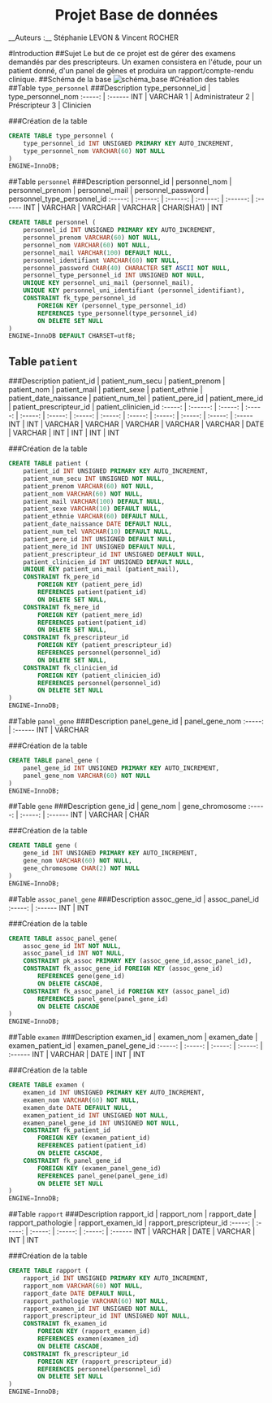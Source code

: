 <h1 style="text-align: center;">Projet Base de données</h1>
__Auteurs :__ Stéphanie LEVON & Vincent ROCHER

#Introduction
##Sujet 
Le but de ce projet est de gérer des examens demandés par des prescripteurs. Un examen consistera en l'étude, pour un patient donné, d'un panel de gènes et produira un rapport/compte-rendu clinique.
##Schéma de la base
![schéma_base](https://rawgit.com/rochevin/projet_BDD/master/schema_base.svg)
#Création des tables
##Table `type_personnel`
###Description
type_personnel_id | type_personnel_nom 
:-----: | :------
INT | VARCHAR
1 | Administrateur
2 | Préscripteur
3 | Clinicien


###Création de la table
``` sql
CREATE TABLE type_personnel (
    type_personnel_id INT UNSIGNED PRIMARY KEY AUTO_INCREMENT,
    type_personnel_nom VARCHAR(60) NOT NULL
)
ENGINE=InnoDB;          
```

##Table `personnel`
###Description
personnel_id | personnel_nom | personnel_prenom | personnel_mail | personnel_password | personnel_type_personnel_id
:-----: | :------: | :------: | :------: | :------: | :------ 
INT | VARCHAR | VARCHAR | VARCHAR | CHAR(SHA1) | INT

``` sql
CREATE TABLE personnel (
    personnel_id INT UNSIGNED PRIMARY KEY AUTO_INCREMENT,
    personnel_prenom VARCHAR(60) NOT NULL,
    personnel_nom VARCHAR(60) NOT NULL,
    personnel_mail VARCHAR(100) DEFAULT NULL,
    personnel_identifiant VARCHAR(60) NOT NULL,
    personnel_password CHAR(40) CHARACTER SET ASCII NOT NULL,
    personnel_type_personnel_id INT UNSIGNED NOT NULL,
    UNIQUE KEY personnel_uni_mail (personnel_mail),
    UNIQUE KEY personnel_uni_identifiant (personnel_identifiant),
    CONSTRAINT fk_type_personnel_id
        FOREIGN KEY (personnel_type_personnel_id) 
        REFERENCES type_personnel(type_personnel_id)
        ON DELETE SET NULL
)
ENGINE=InnoDB DEFAULT CHARSET=utf8;          
```
## Table `patient`
###Description
patient_id | patient_num_secu | patient_prenom | patient_nom | patient_mail | patient_sexe | patient_ethnie | patient_date_naissance | patient_num_tel | patient_pere_id | patient_mere_id | patient_prescripteur_id | patient_clinicien_id
:-----: | :------: | :-----: | :-----: | :-----: | :-----: | :-----: | :-----: | :-----: | :-----: | :-----: | :-----: | :-----
INT | INT | VARCHAR | VARCHAR | VARCHAR | VARCHAR | VARCHAR | DATE | VARCHAR | INT | INT | INT | INT


###Création de la table
``` sql
CREATE TABLE patient (
    patient_id INT UNSIGNED PRIMARY KEY AUTO_INCREMENT,
    patient_num_secu INT UNSIGNED NOT NULL,
    patient_prenom VARCHAR(60) NOT NULL,
    patient_nom VARCHAR(60) NOT NULL,
    patient_mail VARCHAR(100) DEFAULT NULL,
    patient_sexe VARCHAR(10) DEFAULT NULL,
    patient_ethnie VARCHAR(60) DEFAULT NULL,
    patient_date_naissance DATE DEFAULT NULL,
    patient_num_tel VARCHAR(10) DEFAULT NULL,
    patient_pere_id INT UNSIGNED DEFAULT NULL,
    patient_mere_id INT UNSIGNED DEFAULT NULL,
    patient_prescripteur_id INT UNSIGNED DEFAULT NULL,
    patient_clinicien_id INT UNSIGNED DEFAULT NULL,
    UNIQUE KEY patient_uni_mail (patient_mail),
    CONSTRAINT fk_pere_id
        FOREIGN KEY (patient_pere_id) 
        REFERENCES patient(patient_id)
        ON DELETE SET NULL,
    CONSTRAINT fk_mere_id 
        FOREIGN KEY (patient_mere_id) 
        REFERENCES patient(patient_id)
        ON DELETE SET NULL,
    CONSTRAINT fk_prescripteur_id
        FOREIGN KEY (patient_prescripteur_id) 
        REFERENCES personnel(personnel_id)
        ON DELETE SET NULL,
    CONSTRAINT fk_clinicien_id
        FOREIGN KEY (patient_clinicien_id) 
        REFERENCES personnel(personnel_id)
        ON DELETE SET NULL   
)
ENGINE=InnoDB;          
```

##Table `panel_gene`
###Description
panel_gene_id | panel_gene_nom
:-----: | :------ 
INT | VARCHAR



###Création de la table
``` sql
CREATE TABLE panel_gene (
    panel_gene_id INT UNSIGNED PRIMARY KEY AUTO_INCREMENT,
    panel_gene_nom VARCHAR(60) NOT NULL
)
ENGINE=InnoDB;          
```

##Table `gene`
###Description
gene_id | gene_nom | gene_chromosome
:-----: | :-----: | :------ 
INT | VARCHAR | CHAR



###Création de la table
``` sql
CREATE TABLE gene (
    gene_id INT UNSIGNED PRIMARY KEY AUTO_INCREMENT,
    gene_nom VARCHAR(60) NOT NULL,
    gene_chromosome CHAR(2) NOT NULL
)
ENGINE=InnoDB;          
```

##Table `assoc_panel_gene`
###Description
assoc_gene_id | assoc_panel_id
:-----: | :------ 
INT | INT



###Création de la table
``` sql
CREATE TABLE assoc_panel_gene(
    assoc_gene_id INT NOT NULL,
    assoc_panel_id INT NOT NULL,
    CONSTRAINT pk_assoc PRIMARY KEY (assoc_gene_id,assoc_panel_id),
    CONSTRAINT fk_assoc_gene_id FOREIGN KEY (assoc_gene_id)
        REFERENCES gene(gene_id)
        ON DELETE CASCADE,
    CONSTRAINT fk_assoc_panel_id FOREIGN KEY (assoc_panel_id)
        REFERENCES panel_gene(panel_gene_id)
        ON DELETE CASCADE
)
ENGINE=InnoDB;          
```

##Table `examen`
###Description
examen_id | examen_nom | examen_date | examen_patient_id | examen_panel_gene_id
:-----: | :-----: | :-----: | :-----: | :------ 
INT | VARCHAR | DATE | INT | INT



###Création de la table
``` sql
CREATE TABLE examen (
    examen_id INT UNSIGNED PRIMARY KEY AUTO_INCREMENT,
    examen_nom VARCHAR(60) NOT NULL,
    examen_date DATE DEFAULT NULL,
    examen_patient_id INT UNSIGNED NOT NULL,
    examen_panel_gene_id INT UNSIGNED NOT NULL,
    CONSTRAINT fk_patient_id
        FOREIGN KEY (examen_patient_id) 
        REFERENCES patient(patient_id)
        ON DELETE CASCADE,
    CONSTRAINT fk_panel_gene_id
        FOREIGN KEY (examen_panel_gene_id) 
        REFERENCES panel_gene(panel_gene_id)
        ON DELETE SET NULL
)
ENGINE=InnoDB;          
```

##Table `rapport`
###Description
rapport_id | rapport_nom | rapport_date | rapport_pathologie | rapport_examen_id | rapport_prescripteur_id
:-----: | :-----: | :-----: | :-----: | :-----: | :------ 
INT | VARCHAR | DATE | VARCHAR | INT | INT



###Création de la table
``` sql
CREATE TABLE rapport (
    rapport_id INT UNSIGNED PRIMARY KEY AUTO_INCREMENT,
    rapport_nom VARCHAR(60) NOT NULL,
    rapport_date DATE DEFAULT NULL,
    rapport_pathologie VARCHAR(60) NOT NULL,
    rapport_examen_id INT UNSIGNED NOT NULL,
    rapport_prescripteur_id INT UNSIGNED NOT NULL,
    CONSTRAINT fk_examen_id
        FOREIGN KEY (rapport_examen_id) 
        REFERENCES examen(examen_id)
        ON DELETE CASCADE,
    CONSTRAINT fk_prescripteur_id
        FOREIGN KEY (rapport_prescripteur_id) 
        REFERENCES personnel(personnel_id)
        ON DELETE SET NULL
)
ENGINE=InnoDB;          
```
